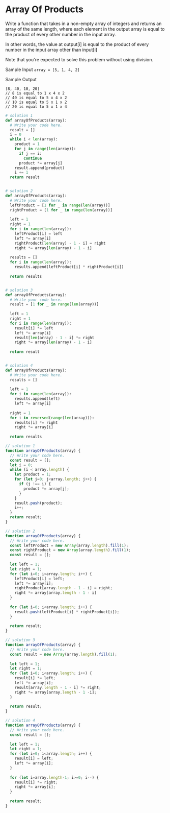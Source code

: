 # Array Of Products

  Write a function that takes in a non-empty array of integers and returns an
  array of the same length, where each element in the output array is equal to
  the product of every other number in the input array.
  
  In other words, the value at output[i] is equal to the product of
  every number in the input array other than input[i]
  
  Note that you're expected to solve this problem without using division.
  
  Sample Input
  ```array = [5, 1, 4, 2]```
  
  Sample Output
  ```
  [8, 40, 10, 20]
  // 8 is equal to 1 x 4 x 2
  // 40 is equal to 5 x 4 x 2
  // 10 is equal to 5 x 1 x 2
  // 20 is equal to 5 x 1 x 4
  ```
```python
# solution 1
def arrayOfProducts(array):
  # Write your code here.
  result = []
  i = 0
  while i < len(array):
    product = 1
    for j in range(len(array)):
      if j == i:
        continue
      product *= array[j]
    result.append(product)
    i += 1
  return result


# solution 2
def arrayOfProducts(array):
  # Write your code here.
  leftProduct = [1 for _ in range(len(array))]
  rightProduct = [1 for _ in range(len(array))]
  
  left = 1
  right = 1
  for i in range(len(array)):
    leftProduct[i] = left
    left *= array[i]
    rightProduct[len(array) - 1 - i] = right
    right *= array[len(array) - 1 - i]
  
  results = []
  for i in range(len(array)):
    results.append(leftProduct[i] * rightProduct[i])
  
  return results


# solution 3
def arrayOfProducts(array):
  # Write your code here.
  result = [1 for _ in range(len(array))]
  
  left = 1
  right = 1
  for i in range(len(array)):
    result[i] *= left
    left *= array[i]
    result[len(array) - 1 - i] *= right
    right *= array[len(array) - 1 - i]
  
  return result


# solution 4
def arrayOfProducts(array):
  # Write your code here.
  results = []
  
  left = 1
  for i in range(len(array)):
    results.append(left)
    left *= array[i]
  
  right = 1
  for i in reversed(range(len(array))):
    results[i] *= right
    right *= array[i]
  
  return results
```
```javascript
// solution 1
function arrayOfProducts(array) {
  // Write your code here.
  const result = [];
  let i = 0;
  while (i < array.length) {
    let product = 1;
    for (let j=0; j<array.length; j++) {
      if (j !== i) {
        product *= array[j];
      }
    }
    result.push(product);
    i++;
  }
  return result;
}

// solution 2
function arrayOfProducts(array) {
  // Write your code here.
  const leftProduct = new Array(array.length).fill(1);
  const rightProduct = new Array(array.length).fill(1);
  const result = [];
  
  let left = 1;
  let right = 1;
  for (let i=0; i<array.length; i++) {
    leftProduct[i] = left;
    left *= array[i];
    rightProduct[array.length - 1 - i] = right;
    right *= array[array.length - 1 - i]
  }
  
  for (let i=0; i<array.length; i++) {
    result.push(leftProduct[i] * rightProduct[i]);    
  }
  
  return result;
}

// solution 3
function arrayOfProducts(array) {
  // Write your code here.
  const result = new Array(array.length).fill(1);
  
  let left = 1;
  let right = 1;
  for (let i=0; i<array.length; i++) {
    result[i] *= left;
    left *= array[i];
    result[array.length - 1 - i] *= right;
    right *= array[array.length - 1 -i];
  }
  
  return result;
}

// solution 4
function arrayOfProducts(array) {
  // Write your code here.
  const result = [];
  
  let left = 1;
  let right = 1;
  for (let i=0; i<array.length; i++) {
    result[i] = left;
    left *= array[i];
  }
  
  for (let i=array.length-1; i>=0; i--) {
    result[i] *= right;
    right *= array[i];
  }
  
  return result;
}
```
